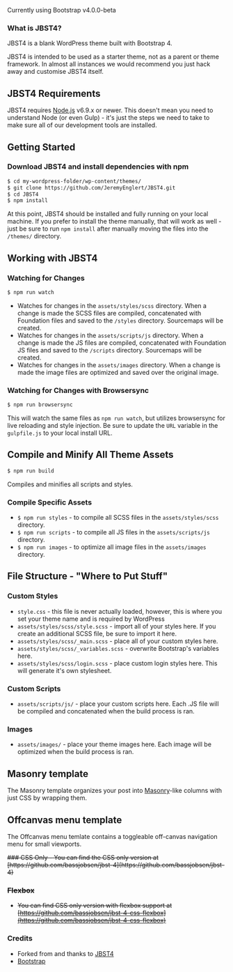 Currently using Bootstrap v4.0.0-beta

### What is JBST4?
JBST4 is a blank WordPress theme built with Bootstrap 4.

JBST4 is intended to be used as a starter theme, not as a parent or theme framework. In almost all instances we would recommend you just hack away and customise JBST4 itself.

## JBST4 Requirements
JBST4 requires [Node.js](https://nodejs.org) v6.9.x or newer. This doesn't mean you need to understand Node (or even Gulp) - it's just the steps we need to take to make sure all of our development tools are installed. 

## Getting Started 
### Download JBST4 and install dependencies with npm 
```bash
$ cd my-wordpress-folder/wp-content/themes/
$ git clone https://github.com/JeremyEnglert/JBST4.git
$ cd JBST4
$ npm install
```
At this point, JBST4 should be installed and fully running on your local machine. If you prefer to install the theme manually, that will work as well - just be sure to run `npm install` after manually moving the files into the `/themes/` directory.

## Working with JBST4
### Watching for Changes
```bash
$ npm run watch
```
* Watches for changes in the `assets/styles/scss` directory. When a change is made the SCSS files are compiled, concatenated with Foundation files and saved to the `/styles` directory. Sourcemaps will be created.
* Watches for changes in the `assets/scripts/js` directory. When a change is made the JS files are compiled, concatenated with Foundation JS files and saved to the `/scripts` directory. Sourcemaps will be created.
* Watches for changes in the `assets/images` directory. When a change is made the image files are optimized and saved over the original image.

### Watching for Changes with Browsersync
```bash
$ npm run browsersync
```
This will watch the same files as `npm run watch`, but utilizes browsersync for live reloading and style injection. Be sure to update the `URL` variable in the `gulpfile.js` to your local install URL. 

## Compile and Minify All Theme Assets
```bash
$ npm run build
```
Compiles and minifies all scripts and styles.

### Compile Specific Assets
* `$ npm run styles` - to compile all SCSS files in the `assets/styles/scss` directory.
* `$ npm run scripts` - to compile all JS files in the `assets/scripts/js` directory.
* `$ npm run images` - to optimize all image files in the `assets/images` directory.

## File Structure - "Where to Put Stuff"

### Custom Styles
* `style.css` - this file is never actually loaded, however, this is where you set your theme name and is required by WordPress
* `assets/styles/scss/style.scss` - import all of your styles here. If you create an additional SCSS file, be sure to import it here.
* `assets/styles/scss/_main.scss` - place all of your custom styles here.
* `assets/styles/scss/_variables.scss` - overwrite Bootstrap's variables here.
* `assets/styles/scss/login.scss` - place custom login styles here. This will generate it's own stylesheet.
### Custom Scripts
* `assets/scripts/js/` - place your custom scripts here. Each .JS file will be compiled and concatenated when the build process is ran.

### Images
* `assets/images/` - place your theme images here. Each image will be optimized when the build process is ran.

## Masonry template
The Masonry template organizes your post into [Masonry](http://masonry.desandro.com/)-like columns with just CSS by wrapping them. 

## Offcanvas menu template
The Offcanvas menu temlate contains a toggleable off-canvas navigation menu for small viewports.

<strike>
### CSS Only
- You can find the CSS only version at [https://github.com/bassjobsen/jbst-4](https://github.com/bassjobsen/jbst-4)

### Flexbox
- You can find CSS only version with flexbox support at [https://github.com/bassjobsen/jbst-4-css-flexbox](https://github.com/bassjobsen/jbst-4-css-flexbox)
</strike>

### Credits
- Forked from and thanks to [JBST4](http://jointswp.com/)
- [Bootstrap](http://getbootstrap.com/)
